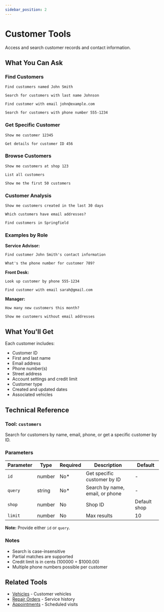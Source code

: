 ```yaml
---
sidebar_position: 2
---
```


# Customer Tools

Access and search customer records and contact information.

## What You Can Ask

### Find Customers

```
Find customers named John Smith
```

```
Search for customers with last name Johnson
```

```
Find customer with email john@example.com
```

```
Search for customers with phone number 555-1234
```

### Get Specific Customer

```
Show me customer 12345
```

```
Get details for customer ID 456
```

### Browse Customers

```
Show me customers at shop 123
```

```
List all customers
```

```
Show me the first 50 customers
```

### Customer Analysis

```
Show me customers created in the last 30 days
```

```
Which customers have email addresses?
```

```
Find customers in Springfield
```

### Examples by Role

**Service Advisor:**
```
Find customer John Smith's contact information
```

```
What's the phone number for customer 789?
```

**Front Desk:**
```
Look up customer by phone 555-1234
```

```
Find customer with email sarah@gmail.com
```

**Manager:**
```
How many new customers this month?
```

```
Show me customers without email addresses
```

## What You'll Get

Each customer includes:
- Customer ID
- First and last name
- Email address
- Phone number(s)
- Street address
- Account settings and credit limit
- Customer type
- Created and updated dates
- Associated vehicles

## Technical Reference

### Tool: `customers`

Search for customers by name, email, phone, or get a specific customer by ID.

### Parameters

| Parameter | Type | Required | Description | Default |
|-----------|------|----------|-------------|---------|
| `id` | number | No* | Get specific customer by ID | - |
| `query` | string | No* | Search by name, email, or phone | - |
| `shop` | number | No | Shop ID | Default shop |
| `limit` | number | No | Max results | 10 |

**Note:** Provide either `id` or `query`.

### Notes

- Search is case-insensitive
- Partial matches are supported
- Credit limit is in cents (100000 = $1000.00)
- Multiple phone numbers possible per customer

## Related Tools

- [Vehicles](./vehicles.md) - Customer vehicles
- [Repair Orders](./repair-orders.md) - Service history
- [Appointments](./appointments.md) - Scheduled visits
